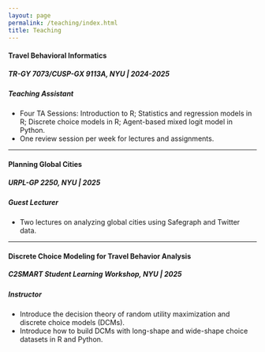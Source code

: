 ```yaml
---
layout: page
permalink: /teaching/index.html
title: Teaching
---
```


#### Travel Behavioral Informatics
##### *TR-GY 7073/CUSP-GX 9113A, NYU  |  2024-2025*   
##### *Teaching Assistant*
- Four TA Sessions: Introduction to R; Statistics and regression models in R; Discrete choice models in R; Agent-based mixed logit model in Python.
- One review session per week for lectures and assignments.

---

#### Planning Global Cities
##### *URPL-GP 2250, NYU  |  2025*     
##### *Guest Lecturer*
- Two lectures on analyzing global cities using Safegraph and Twitter data.

---

#### Discrete Choice Modeling for Travel Behavior Analysis
##### *C2SMART Student Learning Workshop, NYU  |  2025*     
##### *Instructor*
- Introduce the decision theory of random utility maximization and discrete choice models (DCMs).
- Introduce how to build DCMs with long-shape and wide-shape choice datasets in R and Python.
